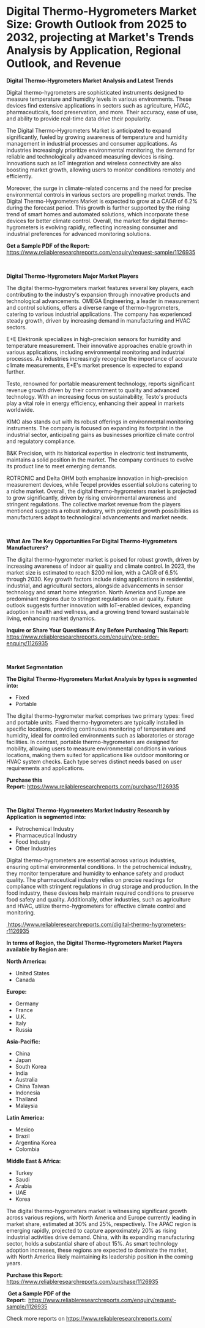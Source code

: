 <p><h1>Digital Thermo-Hygrometers Market Size: Growth Outlook from 2025 to 2032, projecting at Market's Trends Analysis by Application, Regional Outlook, and Revenue</h1></p><p><strong>Digital Thermo-Hygrometers Market Analysis and Latest Trends</strong></p>
<p><p>Digital thermo-hygrometers are sophisticated instruments designed to measure temperature and humidity levels in various environments. These devices find extensive applications in sectors such as agriculture, HVAC, pharmaceuticals, food preservation, and more. Their accuracy, ease of use, and ability to provide real-time data drive their popularity.</p><p>The Digital Thermo-Hygrometers Market is anticipated to expand significantly, fueled by growing awareness of temperature and humidity management in industrial processes and consumer applications. As industries increasingly prioritize environmental monitoring, the demand for reliable and technologically advanced measuring devices is rising. Innovations such as IoT integration and wireless connectivity are also boosting market growth, allowing users to monitor conditions remotely and efficiently.</p><p>Moreover, the surge in climate-related concerns and the need for precise environmental controls in various sectors are propelling market trends. The Digital Thermo-Hygrometers Market is expected to grow at a CAGR of 6.2% during the forecast period. This growth is further supported by the rising trend of smart homes and automated solutions, which incorporate these devices for better climate control. Overall, the market for digital thermo-hygrometers is evolving rapidly, reflecting increasing consumer and industrial preferences for advanced monitoring solutions.</p></p>
<p><strong>Get a Sample PDF of the Report:&nbsp;</strong> <a href="https://www.reliableresearchreports.com/enquiry/request-sample/1126935?utm_campaign=3086&utm_medium=2&utm_source=Github&utm_content=ia&utm_term=30032025&utm_id=digital-thermo-hygrometers">https://www.reliableresearchreports.com/enquiry/request-sample/1126935</a></p>
<p>&nbsp;</p>
<p><strong>Digital Thermo-Hygrometers Major Market Players</strong></p>
<p><p>The digital thermo-hygrometers market features several key players, each contributing to the industry's expansion through innovative products and technological advancements. OMEGA Engineering, a leader in measurement and control solutions, offers a diverse range of thermo-hygrometers, catering to various industrial applications. The company has experienced steady growth, driven by increasing demand in manufacturing and HVAC sectors.</p><p>E+E Elektronik specializes in high-precision sensors for humidity and temperature measurement. Their innovative approaches enable growth in various applications, including environmental monitoring and industrial processes. As industries increasingly recognize the importance of accurate climate measurements, E+E's market presence is expected to expand further.</p><p>Testo, renowned for portable measurement technology, reports significant revenue growth driven by their commitment to quality and advanced technology. With an increasing focus on sustainability, Testo's products play a vital role in energy efficiency, enhancing their appeal in markets worldwide.</p><p>KIMO also stands out with its robust offerings in environmental monitoring instruments. The company is focused on expanding its footprint in the industrial sector, anticipating gains as businesses prioritize climate control and regulatory compliance. </p><p>B&K Precision, with its historical expertise in electronic test instruments, maintains a solid position in the market. The company continues to evolve its product line to meet emerging demands.</p><p>ROTRONIC and Delta OHM both emphasize innovation in high-precision measurement devices, while Tecpel provides essential solutions catering to a niche market. Overall, the digital thermo-hygrometers market is projected to grow significantly, driven by rising environmental awareness and stringent regulations. The collective market revenue from the players mentioned suggests a robust industry, with projected growth possibilities as manufacturers adapt to technological advancements and market needs.</p></p>
<p>&nbsp;</p>
<p><strong>What Are The Key Opportunities For Digital Thermo-Hygrometers Manufacturers?</strong></p>
<p><p>The digital thermo-hygrometer market is poised for robust growth, driven by increasing awareness of indoor air quality and climate control. In 2023, the market size is estimated to reach $200 million, with a CAGR of 6.5% through 2030. Key growth factors include rising applications in residential, industrial, and agricultural sectors, alongside advancements in sensor technology and smart home integration. North America and Europe are predominant regions due to stringent regulations on air quality. Future outlook suggests further innovation with IoT-enabled devices, expanding adoption in health and wellness, and a growing trend toward sustainable living, enhancing market dynamics.</p></p>
<p><strong>Inquire or Share Your Questions If Any Before Purchasing This Report:</strong> <a href="https://www.reliableresearchreports.com/enquiry/pre-order-enquiry/1126935?utm_campaign=3086&utm_medium=2&utm_source=Github&utm_content=ia&utm_term=30032025&utm_id=digital-thermo-hygrometers">https://www.reliableresearchreports.com/enquiry/pre-order-enquiry/1126935</a></p>
<p>&nbsp;</p>
<p><strong>Market Segmentation</strong></p>
<p><strong>The Digital Thermo-Hygrometers Market Analysis by types is segmented into:</strong></p>
<p><ul><li>Fixed</li><li>Portable</li></ul></p>
<p><p>The digital thermo-hygrometer market comprises two primary types: fixed and portable units. Fixed thermo-hygrometers are typically installed in specific locations, providing continuous monitoring of temperature and humidity, ideal for controlled environments such as laboratories or storage facilities. In contrast, portable thermo-hygrometers are designed for mobility, allowing users to measure environmental conditions in various locations, making them suited for applications like outdoor monitoring or HVAC system checks. Each type serves distinct needs based on user requirements and applications.</p></p>
<p><strong>Purchase this Report:&nbsp;</strong><a href="https://www.reliableresearchreports.com/purchase/1126935?utm_campaign=3086&utm_medium=2&utm_source=Github&utm_content=ia&utm_term=30032025&utm_id=digital-thermo-hygrometers">https://www.reliableresearchreports.com/purchase/1126935</a></p>
<p>&nbsp;</p>
<p><strong>The Digital Thermo-Hygrometers Market Industry Research by Application is segmented into:</strong></p>
<p><ul><li>Petrochemical Industry</li><li>Pharmaceutical Industry</li><li>Food Industry</li><li>Other Industries</li></ul></p>
<p><p>Digital thermo-hygrometers are essential across various industries, ensuring optimal environmental conditions. In the petrochemical industry, they monitor temperature and humidity to enhance safety and product quality. The pharmaceutical industry relies on precise readings for compliance with stringent regulations in drug storage and production. In the food industry, these devices help maintain required conditions to preserve food safety and quality. Additionally, other industries, such as agriculture and HVAC, utilize thermo-hygrometers for effective climate control and monitoring.</p></p>
<p><a href="https://www.reliableresearchreports.com/digital-thermo-hygrometers-r1126935?utm_campaign=3086&utm_medium=2&utm_source=Github&utm_content=ia&utm_term=30032025&utm_id=digital-thermo-hygrometers">&nbsp;https://www.reliableresearchreports.com/digital-thermo-hygrometers-r1126935</a></p>
<p><strong>In terms of Region, the Digital Thermo-Hygrometers Market Players available by Region are:</strong></p>
<p>
    <p> <strong> North America: </strong>
        <ul>
            <li>United States</li>
            <li>Canada</li>
        </ul>
        </p> 
    <p> <strong> Europe: </strong>
        <ul>
            <li>Germany</li>
            <li>France</li>
            <li>U.K.</li>
            <li>Italy</li>
            <li>Russia</li>
        </ul>
        </p> 
    <p> <strong> Asia-Pacific: </strong>
        <ul>
            <li>China</li>
            <li>Japan</li>
            <li>South Korea</li>
            <li>India</li>
            <li>Australia</li>
            <li>China Taiwan</li>
            <li>Indonesia</li>
            <li>Thailand</li>
            <li>Malaysia</li>
        </ul>
        </p> 
    <p> <strong> Latin America: </strong>
        <ul>
            <li>Mexico</li>
            <li>Brazil</li>
            <li>Argentina Korea</li>
            <li>Colombia</li>
        </ul>
        </p> 
    <p> <strong> Middle East & Africa: </strong>
        <ul>
            <li>Turkey</li>
            <li>Saudi</li>
            <li>Arabia</li>
            <li>UAE</li>
            <li>Korea</li>
        </ul>
    </p>
    </p>
<p><p>The digital thermo-hygrometers market is witnessing significant growth across various regions, with North America and Europe currently leading in market share, estimated at 30% and 25%, respectively. The APAC region is emerging rapidly, projected to capture approximately 20% as rising industrial activities drive demand. China, with its expanding manufacturing sector, holds a substantial share of about 15%. As smart technology adoption increases, these regions are expected to dominate the market, with North America likely maintaining its leadership position in the coming years.</p></p>
<p><strong>Purchase this Report: </strong><a href="https://www.reliableresearchreports.com/purchase/1126935?utm_campaign=3086&utm_medium=2&utm_source=Github&utm_content=ia&utm_term=30032025&utm_id=digital-thermo-hygrometers">https://www.reliableresearchreports.com/purchase/1126935</a></p>
<p>&nbsp;<strong>Get a Sample PDF of the Report:&nbsp;&nbsp;</strong><a href="https://www.reliableresearchreports.com/enquiry/request-sample/1126935?utm_campaign=3086&utm_medium=2&utm_source=Github&utm_content=ia&utm_term=30032025&utm_id=digital-thermo-hygrometers">https://www.reliableresearchreports.com/enquiry/request-sample/1126935</a></p>
<p><strong></strong></p>
<p>Check more reports on <a href="https://www.reliableresearchreports.com/?utm_campaign=3086&utm_medium=2&utm_source=Github&utm_content=ia&utm_term=30032025&utm_id=digital-thermo-hygrometers">https://www.reliableresearchreports.com/</a></p>